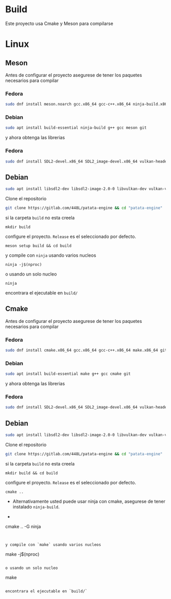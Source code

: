 # Build

Este proyecto usa Cmake y Meson para compilarse

# Linux
## Meson

Antes de configurar el proyecto asegurese de tener los paquetes necesarios para compilar

### Fedora
```bash
sudo dnf install meson.noarch gcc.x86_64 gcc-c++.x86_64 ninja-build.x86_64 git
```
### Debian

```bash
sudo apt install build-essential ninja-build g++ gcc meson git
```


y ahora obtenga las librerias

### Fedora
```bash
sudo dnf install SDL2-devel.x86_64 SDL2_image-devel.x86_64 vulkan-headers.noarch vulkan-loader-devel.x86_64 vulkan-validation-layers-devel.x86_64
```

## Debian
```bash
sudo apt install libsdl2-dev libsdl2-image-2.0-0 libvulkan-dev vulkan-validationlayers vulkan-validationlayers-dev
```

Clone el repositorio

```bash
git clone https://gitlab.com/448L/patata-engine && cd "patata-engine"
```

si la carpeta `build` no esta creela

```
mkdir build
```

configure el proyecto. `Release` es el seleccionado por defecto.

```
meson setup build && cd build
```

y compile con `ninja` usando varios nucleos

```
ninja -j$(nproc)
```

o usando un solo nucleo

```
ninja
```

encontrara el ejecutable en `build/`

## Cmake

Antes de configurar el proyecto asegurese de tener los paquetes necesarios para compilar

### Fedora
```bash
sudo dnf install cmake.x86_64 gcc.x86_64 gcc-c++.x86_64 make.x86_64 git
```
### Debian

```bash
sudo apt install build-essential make g++ gcc cmake git
```


y ahora obtenga las librerias

### Fedora
```bash
sudo dnf install SDL2-devel.x86_64 SDL2_image-devel.x86_64 vulkan-headers.noarch vulkan-loader-devel.x86_64 vulkan-validation-layers-devel.x86_64
```

## Debian
```bash
sudo apt install libsdl2-dev libsdl2-image-2.0-0 libvulkan-dev vulkan-validationlayers vulkan-validationlayers-dev
```

Clone el repositorio

```bash
git clone https://gitlab.com/448L/patata-engine && cd "patata-engine"
```

si la carpeta `build` no esta creela

```
mkdir build && cd build
```

configure el proyecto. `Release` es el seleccionado por defecto.

```
cmake ..
```

- Alternativamente usted puede usar ninja con cmake, asegurese de tener instalado `ninja-build`.

- ```bash
cmake .. -G ninja
```


y compile con `make` usando varios nucleos

```
make -j$(nproc)
```

o usando un solo nucleo

```
make
```

encontrara el ejecutable en `build/`